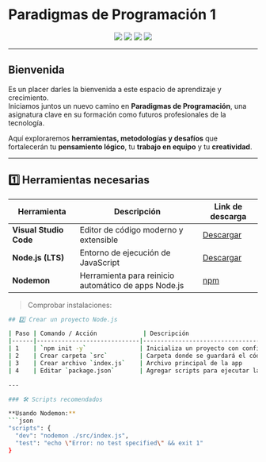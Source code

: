 # Paradigmas de Programación 1

<p align="center">
  <!-- Badges -->
  <img src="https://img.shields.io/badge/JavaScript-ES6-yellow?logo=javascript&style=for-the-badge" />
  <img src="https://img.shields.io/badge/Node.js-backend-green?logo=node.js&style=for-the-badge" />
  <img src="https://img.shields.io/badge/Nodemon-tool-red?logo=npm&style=for-the-badge" />
  <img src="https://img.shields.io/badge/VS_Code-editor-blue?logo=visual-studio-code&style=for-the-badge" />
</p>

---

## Bienvenida

Es un placer darles la bienvenida a este espacio de aprendizaje y crecimiento.  
Iniciamos juntos un nuevo camino en **Paradigmas de Programación**, una asignatura clave en su formación como futuros profesionales de la tecnología.  

Aquí exploraremos **herramientas, metodologías y desafíos** que fortalecerán tu **pensamiento lógico**, tu **trabajo en equipo** y tu **creatividad**.

---

## 1️⃣ Herramientas necesarias

| Herramienta          | Descripción | Link de descarga |
|---------------------|------------|-----------------|
| **Visual Studio Code** | Editor de código moderno y extensible | [Descargar](https://code.visualstudio.com/download) |
| **Node.js (LTS)**      | Entorno de ejecución de JavaScript | [Descargar](https://nodejs.org) |
| **Nodemon**           | Herramienta para reinicio automático de apps Node.js | [npm](https://www.npmjs.com/package/nodemon) |

> Comprobar instalaciones:

```bash
## 2️⃣ Crear un proyecto Node.js

| Paso | Comando / Acción             | Descripción                                           |
|------|-----------------------------|-------------------------------------------------------|
| 1    | `npm init -y`               | Inicializa un proyecto con configuración por defecto |
| 2    | Crear carpeta `src`         | Carpeta donde se guardará el código fuente           |
| 3    | Crear archivo `index.js`    | Archivo principal de la app                           |
| 4    | Editar `package.json`       | Agregar scripts para ejecutar la app automáticamente |

---

### 🛠 Scripts recomendados

**Usando Nodemon:**
```json
"scripts": {
  "dev": "nodemon ./src/index.js",
  "test": "echo \"Error: no test specified\" && exit 1"
}
